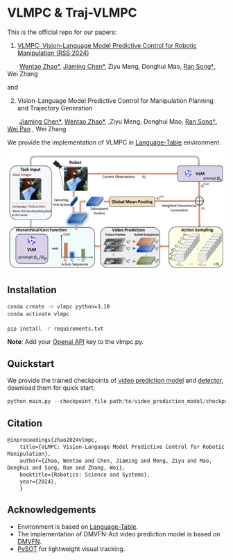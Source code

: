 # VLMPC & Traj-VLMPC
 
 This is the official repo for our papers:
 
 1. [VLMPC: Vision-Language Model Predictive Control for Robotic Manipulation (RSS 2024)](https://www.roboticsproceedings.org/rss20/p106.pdf)
 
 &ensp;&ensp;&ensp;&ensp;[Wentao Zhao*](https://taoshuaiz.github.io/), [Jiaming Chen*](https://ppjmchen.github.io/), Ziyu Meng, Donghui Mao, [Ran Song†](https://faculty.sdu.edu.cn/songran/en/index/1023305/list/index.htm), Wei Zhang
 
 and 
 
 2. Vision-Language Model Predictive Control for Manipulation Planning and Trajectory Generation
 
 &ensp;&ensp;&ensp;&ensp;[Jiaming Chen*](https://ppjmchen.github.io/), [Wentao Zhao*](https://taoshuaiz.github.io/), ,Ziyu Meng, Donghui Mao, [Ran Song†](https://faculty.sdu.edu.cn/songran/en/index/1023305/list/index.htm), [Wei Pan](https://panweihit.github.io/) , Wei Zhang
 
 We provide the implementation of VLMPC in [Language-Table](https://github.com/google-research/language-table) environment.
 
 ![framework image](./framework.jpg)
 
 
 
 ## Installation
 
 
 ```bash
 conda create -n vlmpc python=3.10
 conda activate vlmpc
 
 pip install -r requirements.txt
 ```
 
 **Note**: Add your [Openai API](https://openai.com/index/openai-api/) key to the vlmpc.py.
 
 
 ## Quickstart
 
 We provide the trained checkpoints of [video prediction model](https://drive.google.com/file/d/1nztdUl4wanRXscNblmhX2_FF0Y2--TqF/view?usp=drive_link) and [detector](https://drive.google.com/file/d/1bjaxhmEIIav30HLdTKYvM-IWLqcIyCS7/view?usp=drive_link), download them for quick start:
 
 ```python
 python main.py --checkpoint_file path/to/video_prediction_model/checkpoint --task push_corner --zoom 0.03 --num_samples 50 --plan_freq 3 --det_path path/to/detector/checkpoint
 ```
 
 ## Citation
 ```
 @inproceedings{zhao2024vlmpc,
     title={VLMPC: Vision-Language Model Predictive Control for Robotic Manipulation},
     author={Zhao, Wentao and Chen, Jiaming and Meng, Ziyu and Mao, Donghui and Song, Ran and Zhang, Wei},
     booktitle={Robotics: Science and Systems},
     year={2024},
     }
 ```
 
 ## Acknowledgements
 - Environment is based on [Language-Table](https://interactive-language.github.io/).
 - The implementation of DMVFN-Act video prediction model is based on [DMVFN](https://github.com/hzwer/CVPR2023-DMVFN).
 - [PySOT](https://github.com/STVIR/pysot) for lightweight visual tracking.
 
